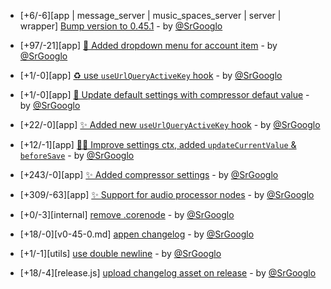 * [+6/-6][app | message_server | music_spaces_server | server | wrapper] [Bump version to 0.45.1](https://github.com/ragestudio/comty/commit/f07a3cbca07d0b36fdf510941feb2c20f47496c6) - by [@SrGooglo](https://github.com/srgooglo)

* [+97/-21][app] [💄 Added dropdown menu for account item](https://github.com/ragestudio/comty/commit/d8cb3cb76cc44d76686be169dc4d13c5297296e9) - by [@SrGooglo](https://github.com/srgooglo)

* [+1/-0][app] [♻️ use `useUrlQueryActiveKey` hook](https://github.com/ragestudio/comty/commit/36ce1f9eb7e0c32d8ec97e31bc8663460bc85f82) - by [@SrGooglo](https://github.com/srgooglo)

* [+1/-0][app] [🔧 Update default settings with compressor defaut value](https://github.com/ragestudio/comty/commit/230e648d1125e1445c15d302f82f907344e2ef34) - by [@SrGooglo](https://github.com/srgooglo)

* [+22/-0][app] [✨ Added new `useUrlQueryActiveKey` hook](https://github.com/ragestudio/comty/commit/fe11eef2daf53281e8cdff8b65c3f0d82d5af4dc) - by [@SrGooglo](https://github.com/srgooglo)

* [+12/-1][app] [🧑‍💻 Improve settings ctx, added `updateCurrentValue` & `beforeSave`](https://github.com/ragestudio/comty/commit/8f26f1350efd578ddf4260957343fa05745f5ef5) - by [@SrGooglo](https://github.com/srgooglo)

* [+243/-0][app] [✨ Added compressor settings](https://github.com/ragestudio/comty/commit/f0b00a3df8cc8b82308ce873497dcd557b2de487) - by [@SrGooglo](https://github.com/srgooglo)

* [+309/-63][app] [✨ Support for audio processor nodes](https://github.com/ragestudio/comty/commit/f4f7e697e1a867b4d8d6ac67ee04b472e6f48617) - by [@SrGooglo](https://github.com/srgooglo)

* [+0/-3][internal] [remove .corenode](https://github.com/ragestudio/comty/commit/231d324e78d03eddb94724a798704b453b1c7f3c) - by [@SrGooglo](https://github.com/srgooglo)

* [+18/-0][v0-45-0.md] [appen changelog](https://github.com/ragestudio/comty/commit/bade624cc49b09b767d01bfa79717765a050807d) - by [@SrGooglo](https://github.com/srgooglo)

* [+1/-1][utils] [use double newline](https://github.com/ragestudio/comty/commit/218f402d4e632e5d1802821339a5b154f3d4abf9) - by [@SrGooglo](https://github.com/srgooglo)

* [+18/-4][release.js] [upload changelog asset on release](https://github.com/ragestudio/comty/commit/3bfab75f40f1b0424b79572b03665187530bafdb) - by [@SrGooglo](https://github.com/srgooglo)